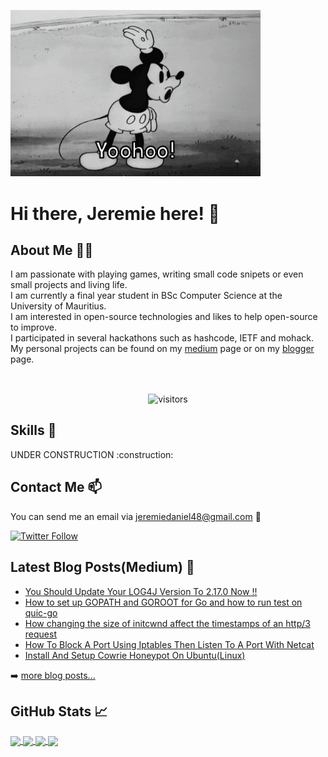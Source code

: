 <img src="./assets/giphy.gif" width='400' aline="center"/><h1>Hi there, Jeremie here! 👋</h1>

## About Me :panda_face::four_leaf_clover:

<p>
I am passionate with playing games, writing small code snipets or even small projects and living life.
<br>
I am currently a final year student in BSc Computer Science at the University of Mauritius.
<br>
I am interested in open-source technologies and likes to help open-source to improve.
<br>
I participated in several hackathons such as hashcode, IETF and mohack. My personal projects can be found on my <a href="https://medium.com/@jeremiedaniel48">medium</a> page or on my <a href="http://jeremiedl.blogspot.com">blogger</a> page.
</p>

<br>
<p align = 'center'>
<img align="center" alt="visitors" src="https://gpvc.arturio.dev/jeremie1112" /> 
</p>

## Skills :page_with_curl:

<p>
UNDER CONSTRUCTION :construction:
</p>

## Contact Me :mailbox:

You can send me an email via [jeremiedaniel48@gmail.com](mailto:jeremiedaniel48@gmail.com) :email:
<br>

[![Twitter Follow](https://img.shields.io/twitter/follow/jeremie_daniel?color=1DA1F2&logo=twitter&style=for-the-badge)](https://twitter.com/intent/follow?original_referer=https%3A%2F%2Fgithub.com%2Fjeremie_daniel&screen_name=jeremie_daniel)

## Latest Blog Posts(Medium) :closed_book:

<!-- BLOG-POST-LIST:START -->
- [You Should Update Your LOG4J Version To 2.17.0 Now !!](https://medium.com/@jeremiedaniel48/you-should-update-your-log4j-version-to-2-17-0-now-a8a7cfbdd7fb?source=rss-d60a7462987d------2)
- [How to set up GOPATH and GOROOT for Go and how to run test on quic-go](https://medium.com/@jeremiedaniel48/how-to-set-up-gopath-and-goroot-for-go-and-how-to-run-test-on-quic-go-dd9808b44efe?source=rss-d60a7462987d------2)
- [How changing the size of initcwnd affect the timestamps of an http/3 request](https://medium.com/@jeremiedaniel48/how-changing-the-size-of-initcwnd-affect-the-timestamps-of-an-http-3-request-2e64dc714ad9?source=rss-d60a7462987d------2)
- [How To Block A Port Using Iptables Then Listen To A Port With Netcat](https://medium.com/@jeremiedaniel48/how-to-block-a-port-using-iptables-then-listen-to-a-port-with-netcat-b0dcb9793f5?source=rss-d60a7462987d------2)
- [Install And Setup Cowrie Honeypot On Ubuntu&lpar;Linux&rpar;](https://medium.com/@jeremiedaniel48/install-and-setup-cowrie-honeypot-on-ubuntu-linux-5d64552c31dc?source=rss-d60a7462987d------2)
<!-- BLOG-POST-LIST:END -->
➡️ [more blog posts...](https://medium.com/@jeremiedaniel48)

## GitHub Stats :chart_with_upwards_trend:

<a href="https://github.com/jeremie1112/All_Programs_and_algorithms">
    <img align="center" src="https://github-readme-stats.vercel.app/api/top-langs/?username=jeremie1112&theme=tokyonight&layout=compact&border_radius=true">
</a>

<a href="https://github.com/jeremie1112/github-readme-stats">
    <img align="center" src="https://github-readme-stats.vercel.app/api?username=jeremie1112&count_private=true&show_icons=true&theme=tokyonight&border_radius=true">
</a>

<a href="https://github.com/jeremie1112/All_Programs_and_algorithms">
    <img align="center" src="https://github-readme-stats.vercel.app/api/pin/?username=jeremie1112&theme=tokyonight&repo=All_Programs_and_algorithms&border_radius=true">
</a>

<a href="https://github.com/jeremie1112/quiche">
    <img align="center" src="https://github-readme-stats.vercel.app/api/pin/?username=jeremie1112&theme=tokyonight&repo=quiche&border_radius=true">
</a>





<!--
**jeremie1112/jeremie1112** is a ✨ _special_ ✨ repository because its `README.md` (this file) appears on your GitHub profile.

Here are some ideas to get you started:

- 🔭 I’m currently working on ...
- 🌱 I’m currently learning ...
- 👯 I’m looking to collaborate on ...
- 🤔 I’m looking for help with ...
- 💬 Ask me about ...
- 📫 How to reach me: ...
- 😄 Pronouns: ...
- ⚡ Fun fact: ...
-->

